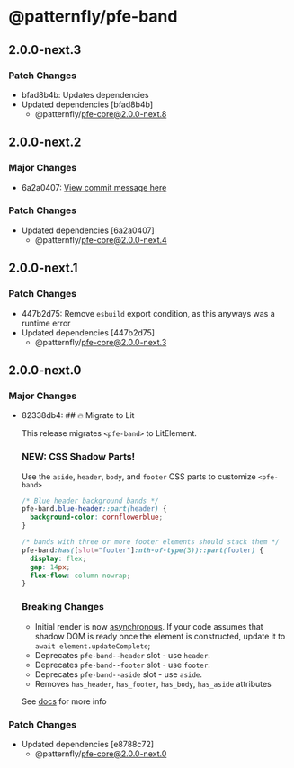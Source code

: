 # @patternfly/pfe-band

## 2.0.0-next.3

### Patch Changes

- bfad8b4b: Updates dependencies
- Updated dependencies [bfad8b4b]
  - @patternfly/pfe-core@2.0.0-next.8

## 2.0.0-next.2

### Major Changes

- 6a2a0407: [View commit message here](https://gist.github.com/heyMP/200fc0b840690541475923facba393ab)

### Patch Changes

- Updated dependencies [6a2a0407]
  - @patternfly/pfe-core@2.0.0-next.4

## 2.0.0-next.1

### Patch Changes

- 447b2d75: Remove `esbuild` export condition, as this anyways was a runtime error
- Updated dependencies [447b2d75]
  - @patternfly/pfe-core@2.0.0-next.3

## 2.0.0-next.0

### Major Changes

- 82338db4: ## 🔥 Migrate to Lit

  This release migrates `<pfe-band>` to LitElement.

  ### NEW: CSS Shadow Parts!

  Use the `aside`, `header`, `body`, and `footer` CSS parts to customize `<pfe-band>`

  ```css
  /* Blue header background bands */
  pfe-band.blue-header::part(header) {
    background-color: cornflowerblue;
  }

  /* bands with three or more footer elements should stack them */
  pfe-band:has([slot="footer"]:nth-of-type(3))::part(footer) {
    display: flex;
    gap: 14px;
    flex-flow: column nowrap;
  }
  ```

  ### Breaking Changes

  - Initial render is now [asynchronous](https://lit.dev/docs/components/lifecycle/#reactive-update-cycle).
    If your code assumes that shadow DOM is ready once the element is constructed, update it to `await element.updateComplete`;
  - Deprecates `pfe-band--header` slot - use `header`.
  - Deprecates `pfe-band--footer` slot - use `footer`.
  - Deprecates `pfe-band--aside` slot - use `aside`.
  - Removes `has_header`, `has_footer`, `has_body`, `has_aside` attributes

  See [docs](https://patternflyelements.org/components/band/) for more info

### Patch Changes

- Updated dependencies [e8788c72]
  - @patternfly/pfe-core@2.0.0-next.0
